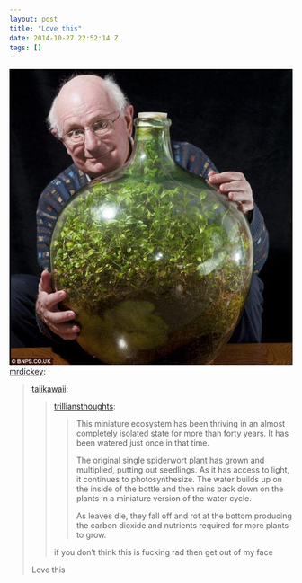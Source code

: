 ```yaml
---
layout: post
title: "Love this"
date: 2014-10-27 22:52:14 Z
tags: []
---
```

![](/media/2014/10/101122549124.jpg)
[mrdickey](http://mrdickey.tumblr.com/post/97616311611/taiikawaii-trilliansthoughts-this-miniature):

> [taiikawaii](http://taiikawaii.tumblr.com/post/65785328485/trilliansthoughts-this-miniature-ecosystem-has):
> 
> > [trilliansthoughts](http://trilliansthoughts.tumblr.com/post/41556473972/this-miniature-ecosystem-has-been-thriving-in-an):
> > 
> > > This miniature ecosystem has been thriving in an almost completely isolated state for more than forty years. It has been watered just once in that time.  
> > >   
> > > The original single spiderwort plant has grown and multiplied, putting out seedlings. As it has access to light, it continues to photosynthesize. The water builds up on the inside of the bottle and then rains back down on the plants in a miniature version of the water cycle.  
> > > 
> > > As leaves die, they fall off and rot at the bottom producing the carbon dioxide and nutrients required for more plants to grow.
> > 
> > if you don’t think this is fucking rad then get out of my face
> 
> Love this
